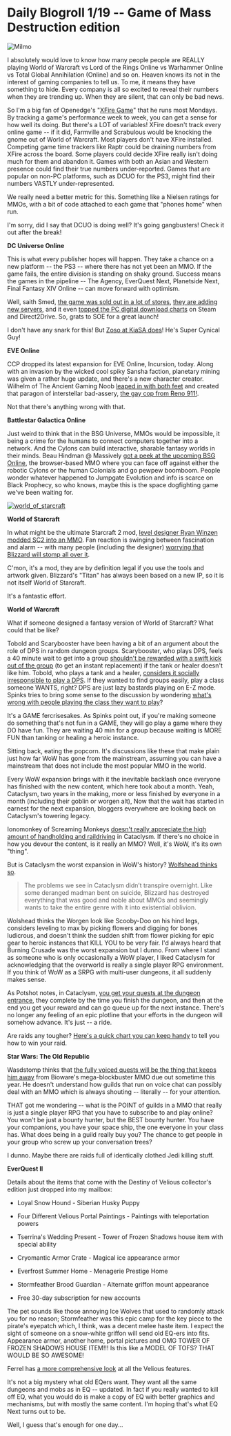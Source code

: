 # Daily Blogroll 1/19 -- Game of Mass Destruction edition

![](../uploads/2011/01/firefox-2011-01-18-23-58-38-07.jpg "Milmo")

I absolutely would love to know how many people people are REALLY playing World of Warcraft vs Lord of the Rings Online vs Warhammer Online vs Total Global Annihilation (Online) and so on. Heaven knows its not in the interest of gaming companies to tell us. To me, it means they have something to hide. Every company is all so excited to reveal their numbers when they are trending up. When they are silent, that can only be bad news.

So I'm a big fan of Openedge's "[XFire Game](http://simple-n-complex.blogspot.com/search/label/XFire)" that he runs most Mondays. By tracking a game's performance week to week, you can get a sense for how well its doing. But there's a LOT of variables! XFire doesn't track every online game -- if it did, Farmville and Scrabulous would be knocking the gnome out of World of Warcraft. Most players don't have XFire installed. Competing game time trackers like Raptr could be draining numbers from XFire across the board. Some players could decide XFire really isn't doing much for them and abandon it. Games with both an Asian and Western presence could find their true numbers under-reported. Games that are popular on non-PC platforms, such as DCUO for the PS3, might find their numbers VASTLY under-represented.

We really need a better metric for this. Something like a Nielsen ratings for MMOs, with a bit of code attached to each game that "phones home" when run.

I'm sorry, did I say that DCUO is doing well? It's going gangbusters! Check it out after the break!


**DC Universe Online**

This is what every publisher hopes will happen. They take a chance on a new platform -- the PS3 -- where there has not yet been an MMO. If the game fails, the entire division is standing on shaky ground. Success means the games in the pipeline -- The Agency, EverQuest Next, Planetside Next, Final Fantasy XIV Online -- can move forward with optimism.

Well, saith Smed, [the game was sold out in a lot of stores](http://twitter.com/j_smedley/status/26715803629920257), [they are adding new servers](http://playstationlifestyle.net/2011/01/13/dc-universe-online-experiences-a-successful-first-week-of-stardom/), and it even [topped the PC digital download charts](http://technology.xin.msn.com/gaming/article.aspx?cp-documentid=4584294) on Steam and Direct2Drive. So, grats to SOE for a great launch!

I don't have any snark for this! But [Zoso at KiaSA does](http://www.kiasa.org/2011/01/19/i-do-not-judge-the-universe/)! He's Super Cynical Guy!

**EVE Online**

CCP dropped its latest expansion for EVE Online, Incursion, today. Along with an invasion by the wicked cool spiky Sansha faction, planetary mining was given a rather huge update, and there's a new character creator. Wilhelm of The Ancient Gaming Noob [leaped in with both feet](http://tagn.wordpress.com/2011/01/19/five-minutes-with-the-new-eve-character-creator/) and created that paragon of interstellar bad-assery, [the gay cop from Reno 911!](http://en.wikipedia.org/wiki/Characters_on_Reno_911!#Lt._Dangle).

Not that there's anything wrong with that.

**Battlestar Galactica Online**

Just weird to think that in the BSG Universe, MMOs would be impossible, it being a crime for the humans to connect computers together into a network. And the Cylons can build interactive, sharable fantasy worlds in their minds. Beau Hindman @ Massively [got a peek at the upcoming BSG Online](http://massively.joystiq.com/2011/01/18/first-impressions-battlestar-galactica-online/), the browser-based MMO where you can face off against either the robotic Cylons or the human Colonials and go pewpew boomboom. People wonder whatever happened to Jumpgate Evolution and info is scarce on Black Prophecy, so who knows, maybe this is the space dogfighting game we've been waiting for.

[![](../uploads/2011/01/world_of_starcraft-480x269.jpg "world_of_starcraft")](../uploads/2011/01/world_of_starcraft.jpg)

**World of Starcraft**

In what might be the ultimate Starcraft 2 mod, [level designer Ryan Winzen modded SC2 into an MMO](http://www.worldofstarcraft.proboards.com/index.cgi?board=visit&action=display&thread=42). Fan reaction is swinging between fascination and alarm -- with many people (including the designer) [worrying that Blizzard will stomp all over it](http://www.reddit.com/r/gaming/comments/f4a2s/world_of_starcraft_a_reality_thanks_to_fans/).

C'mon, it's a mod, they are by definition legal if you use the tools and artwork given. Blizzard's "Titan" has always been based on a new IP, so it is not itself World of Starcraft.

It's a fantastic effort.

**World of Warcraft**

What if someone designed a fantasy version of World of Starcraft? What could that be like?

Tobold and Scarybooster have been having a bit of an argument about the role of DPS in random dungeon groups. Scarybooster, who plays DPS, feels a 40 minute wait to get into a group [shouldn't be rewarded with a swift kick out of the group](http://www.scarybooster.com/?p=778) (to get an instant replacement) if the tank or healer doesn't like him. Tobold, who plays a tank and a healer, [considers it socially irresponsible to play a DPS](http://tobolds.blogspot.com/2011/01/social-responsibility.html). If they wanted to find groups easily, play a class someone WANTS, right? DPS are just lazy bastards playing on E-Z mode. Spinks tries to bring some sense to the discussion by wondering [what's wrong with people playing the class they want to play](http://spinksville.wordpress.com/2011/01/19/antisocial-that-word-doesnt-mean-what-you-think-it-means/)?

It's a GAME fercrisesakes. As Spinks point out, if you're making someone do something that's not fun in a GAME, they will go play a game where they DO have fun. They are waiting 40 min for a group because waiting is MORE FUN than tanking or healing a heroic instance.

Sitting back, eating the popcorn. It's discussions like these that make plain just how far WoW has gone from the mainstream, assuming you can have a mainstream that does not include the most popular MMO in the world.

Every WoW expansion brings with it the inevitable backlash once everyone has finished with the new content, which here took about a month. Yeah, Cataclysm, two years in the making, more or less finished by everyone in a month (including their goblin or worgen alt), Now that the wait has started in earnest for the next expansion, bloggers everywhere are looking back on Cataclysm's towering legacy.

Ionomonkey of Screaming Monkeys [doesn't really appreciate the high amount of handholding and raildriving](http://screammonkey.wordpress.com/2011/01/18/the-cataclysmic-wow-disease/) in Cataclysm. If there's no choice in how you devour the content, is it really an MMO? Well, it's WoW, it's its own "thing".

But is Cataclysm the worst expansion in WoW's history? [Wolfshead thinks so](http://www.wolfsheadonline.com/?p=5347).


> The problems we see in Cataclysm didn’t transpire overnight. Like some deranged madman bent on suicide, Blizzard has destroyed everything that was good and noble about MMOs and seemingly wants to take the entire genre with it into existential oblivion.



Wolshead thinks the Worgen look like Scooby-Doo on his hind legs, considers leveling to max by picking flowers and digging for bones ludicrous, and doesn't think the sudden shift from flower picking for epic gear to heroic instances that KILL YOU to be very fair. I'd always heard that Burning Crusade was the worst expansion but I dunno. From where I stand as someone who is only occasionally a WoW player, I liked Cataclysm for acknowledging that the overworld is really a single player RPG environment. If you think of WoW as a SRPG with multi-user dungeons, it all suddenly makes sense.

As Potshot notes, in Cataclysm, [you get your quests at the dungeon entrance](http://potshot.wordpress.com/2011/01/17/musings-on-azeroth-lost/), they complete by the time you finish the dungeon, and then at the end you get your reward and can go queue up for the next instance. There's no longer any feeling of an epic plotline that your efforts in the dungeon will somehow advance. It's just -- a ride.

Are raids any tougher? [Here's a quick chart you can keep handy](http://i.imgur.com/zUZA5.png) to tell you how to win your raid.

**Star Wars: The Old Republic**

Wasdstomp thinks that [the fully voiced quests will be the thing that keeps him away](http://www.wasdstomp.com/2011/01/swtor-officially-falls-off-my-to-buy.html) from Bioware's mega-blockbuster MMO due out sometime this year. He doesn't understand how guilds that run on voice chat can possibly deal with an MMO which is always shouting -- literally -- for your attention.

THAT got me wondering -- what is the POINT of guilds in a MMO that really is just a single player RPG that you have to subscribe to and play online? You won't be just a bounty hunter, but the BEST bounty hunter. You have your companions, you have your space ship, the one everyone in your class has. What does being in a guild really buy you? The chance to get people in your group who screw up your conversation trees?

I dunno. Maybe there are raids full of identically clothed Jedi killing stuff.

**EverQuest II**

Details about the items that come with the Destiny of Velious collector's edition just dropped into my mailbox:

 * Loyal Snow Hound - Siberian Husky Puppy

 * Four Different Velious Portal Paintings - Paintings with teleportation powers

 * Tserrina's Wedding Present - Tower of Frozen Shadows house item with special ability

 * Cryomantic Armor Crate - Magical ice appearance armor

 * Everfrost Summer Home - Menagerie Prestige Home

 * Stormfeather Brood Guardian - Alternate griffon mount appearance

 * Free 30-day subscription for new accounts




The pet sounds like those annoying Ice Wolves that used to randomly attack you for no reason; Stormfeather was this epic camp for the key piece to the pirate's eyepatch which, I think, was a decent melee haste item. I expect the sight of someone on a snow-white griffon will send old EQ-ers into fits. Appearance armor, another home, portal pictures and OMG TOWER OF FROZEN SHADOWS HOUSE ITEM!!! Is this like a MODEL OF TOFS? THAT WOULD BE SO AWESOME!

Ferrel has [a more comprehensive look](http://www.epicslant.com/2011/01/velious-features/) at all the Velious features.

It's not a big mystery what old EQers want. They want all the same dungeons and mobs as in EQ -- updated. In fact if you really wanted to kill off EQ, what you would do is make a copy of EQ with better graphics and mechanisms, but with mostly the same content. I'm hoping that's what EQ Next turns out to be.

Well, I guess that's enough for one day...
